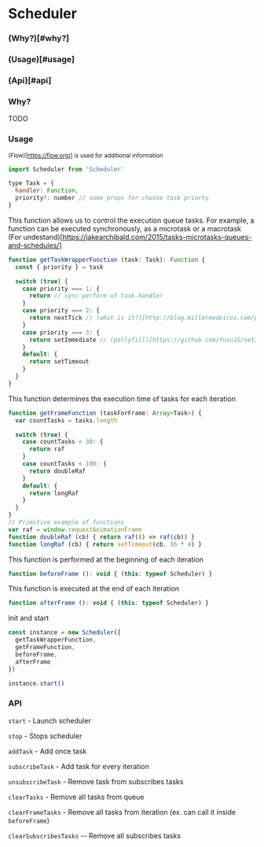 # Scheduler

### (Why?)[#why?]
### (Usage)[#usage]
### (Api)[#api]

### Why?
TODO

### Usage
<sup>(Flow)[https://flow.org/] is used for additional information</sup>

```javascript
import Scheduler from 'Scheduler'

type Task = {
  handler: Function,
  priority?: number // some props for choose task priorty
}
```

This function allows us to control the execution queue tasks.
For example, a function can be executed synchronously, as a microtask or a macrotask
(For undestand)[https://jakearchibald.com/2015/tasks-microtasks-queues-and-schedules/]
```javascript
function getTaskWrapperFunction (task: Task): Function {
  const { priority } = task

  switch (true) {
    case priority === 1: {
      return // sync perform of task.handler
    }
    case priority === 2: {
      return nextTick // (what is it?)[http://blog.millermedeiros.com/promise-nexttick/]
    }
    case priority === 3: {
      return setImmediate // (pollyfill)[https://github.com/YuzuJS/setImmediate]
    }
    default: {
      return setTimeout
    }
  }
}
```

This function determines the execution time of tasks for each iteration
```javascript
function getFrameFunction (taskForFrame: Array<Task>) {
  var countTasks = tasks.length

  switch (true) {
    case countTasks < 30: {
      return raf
    }
    case countTasks < 100: {
      return doubleRaf
    }
    default: {
      return longRaf
    }
  }
}
// Primitive example of functions
var raf = window.requestAnimationFrame
function doubleRaf (cb) { return raf(() => raf(cb)) }
function longRaf (cb) { return setTimeout(cb, 16 * 4) }
```

This function is performed at the beginning of each iteration
```javascript
function beforeFrame (): void { (this: typeof Scheduler) }
```

This function is executed at the end of each iteration
```javascript
function afterFrame (): void { (this: typeof Scheduler) }
```

Init and start
```javascript
const instance = new Scheduler({
  getTaskWrapperFunction,
  getFrameFunction,
  beforeFrame,
  afterFrame
})

instance.start()
```

### API
``start`` - Launch scheduler

``stop`` - Stops scheduler

``addTask`` - Add once task

``subscribeTask`` - Add task for every iteration

``unsubscribeTask`` - Remove task from subscribes tasks

``clearTasks`` - Remove all tasks from queue

``clearFrameTasks`` - Remove all tasks from iteration (ex. can call it inside ``beforeFrame``)

``clearSubscribesTasks`` -- Remove all subscribes tasks
